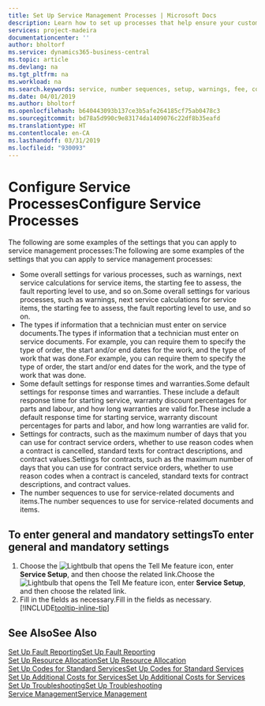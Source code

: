```yaml
---
title: Set Up Service Management Processes | Microsoft Docs
description: Learn how to set up processes that help ensure your customers are satisfied with your customer service.
services: project-madeira
documentationcenter: ''
author: bholtorf
ms.service: dynamics365-business-central
ms.topic: article
ms.devlang: na
ms.tgt_pltfrm: na
ms.workload: na
ms.search.keywords: service, number sequences, setup, warnings, fee, contracts, warranties
ms.date: 04/01/2019
ms.author: bholtorf
ms.openlocfilehash: b640443093b137ce3b5afe264185cf75ab0478c3
ms.sourcegitcommit: bd78a5d990c9e83174da1409076c22df8b35eafd
ms.translationtype: HT
ms.contentlocale: en-CA
ms.lasthandoff: 03/31/2019
ms.locfileid: "930093"
---
```

# <a name="configure-service-processes"></a><span data-ttu-id="73697-103">Configure Service Processes</span><span class="sxs-lookup"><span data-stu-id="73697-103">Configure Service Processes</span></span>
<span data-ttu-id="73697-104">The following are some examples of the settings that you can apply to service management processes:</span><span class="sxs-lookup"><span data-stu-id="73697-104">The following are some examples of the settings that you can apply to service management processes:</span></span>  
  
* <span data-ttu-id="73697-105">Some overall settings for various processes, such as warnings, next service calculations for service items, the starting fee to assess, the fault reporting level to use, and so on.</span><span class="sxs-lookup"><span data-stu-id="73697-105">Some overall settings for various processes, such as warnings, next service calculations for service items, the starting fee to assess, the fault reporting level to use, and so on.</span></span>  
* <span data-ttu-id="73697-106">The types if information that a technician must enter on service documents.</span><span class="sxs-lookup"><span data-stu-id="73697-106">The types if information that a technician must enter on service documents.</span></span> <span data-ttu-id="73697-107">For example, you can require them to specify the type of order, the start and/or end dates for the work, and the type of work that was done.</span><span class="sxs-lookup"><span data-stu-id="73697-107">For example, you can require them to specify the type of order, the start and/or end dates for the work, and the type of work that was done.</span></span>  
* <span data-ttu-id="73697-108">Some default settings for response times and warranties.</span><span class="sxs-lookup"><span data-stu-id="73697-108">Some default settings for response times and warranties.</span></span> <span data-ttu-id="73697-109">These include a default response time for starting service, warranty discount percentages for parts and labour, and how long warranties are valid for.</span><span class="sxs-lookup"><span data-stu-id="73697-109">These include a default response time for starting service, warranty discount percentages for parts and labor, and how long warranties are valid for.</span></span>  
* <span data-ttu-id="73697-110">Settings for contracts, such as the maximum number of days that you can use for contract service orders, whether to use reason codes when a contract is cancelled, standard texts for contract descriptions, and contract values.</span><span class="sxs-lookup"><span data-stu-id="73697-110">Settings for contracts, such as the maximum number of days that you can use for contract service orders, whether to use reason codes when a contract is canceled, standard texts for contract descriptions, and contract values.</span></span>  
* <span data-ttu-id="73697-111">The number sequences to use for service-related documents and items.</span><span class="sxs-lookup"><span data-stu-id="73697-111">The number sequences to use for service-related documents and items.</span></span>  

## <a name="to-enter-general-and-mandatory-settings"></a><span data-ttu-id="73697-112">To enter general and mandatory settings</span><span class="sxs-lookup"><span data-stu-id="73697-112">To enter general and mandatory settings</span></span>
1. <span data-ttu-id="73697-113">Choose the ![Lightbulb that opens the Tell Me feature](media/ui-search/search_small.png "Tell me what you want to do") icon, enter **Service Setup**, and then choose the related link.</span><span class="sxs-lookup"><span data-stu-id="73697-113">Choose the ![Lightbulb that opens the Tell Me feature](media/ui-search/search_small.png "Tell me what you want to do") icon, enter **Service Setup**, and then choose the related link.</span></span>
2. <span data-ttu-id="73697-114">Fill in the fields as necessary.</span><span class="sxs-lookup"><span data-stu-id="73697-114">Fill in the fields as necessary.</span></span> [!INCLUDE[tooltip-inline-tip](includes/tooltip-inline-tip_md.md)]  

## <a name="see-also"></a><span data-ttu-id="73697-115">See Also</span><span class="sxs-lookup"><span data-stu-id="73697-115">See Also</span></span>  
[<span data-ttu-id="73697-116">Set Up Fault Reporting</span><span class="sxs-lookup"><span data-stu-id="73697-116">Set Up Fault Reporting</span></span>](service-how-setup-fault-reporting.md)  
[<span data-ttu-id="73697-117">Set Up Resource Allocation</span><span class="sxs-lookup"><span data-stu-id="73697-117">Set Up Resource Allocation</span></span>](service-how-setup-resource-allocation.md)  
[<span data-ttu-id="73697-118">Set Up Codes for Standard Services</span><span class="sxs-lookup"><span data-stu-id="73697-118">Set Up Codes for Standard Services</span></span>](service-how-setup-service-coding.md)  
[<span data-ttu-id="73697-119">Set Up Additional Costs for Services</span><span class="sxs-lookup"><span data-stu-id="73697-119">Set Up Additional Costs for Services</span></span>](service-how-setup-service-costs-pricing.md)  
[<span data-ttu-id="73697-120">Set Up Troubleshooting</span><span class="sxs-lookup"><span data-stu-id="73697-120">Set Up Troubleshooting</span></span>](service-how-setup-troubleshooting.md)  
[<span data-ttu-id="73697-121">Service Management</span><span class="sxs-lookup"><span data-stu-id="73697-121">Service Management</span></span>](service-service.md)  
